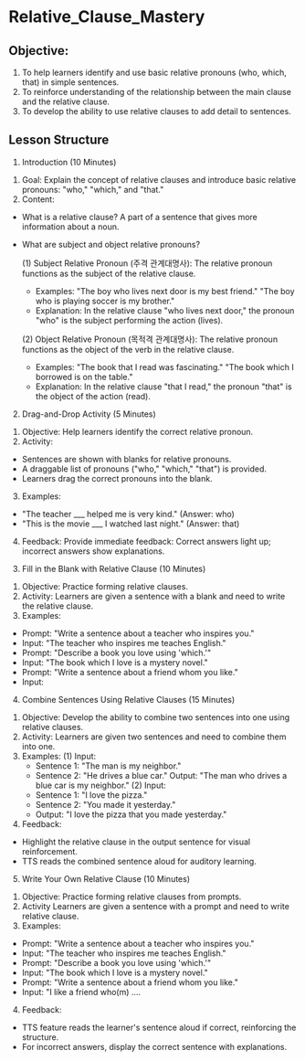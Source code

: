 # Relative_Clause_Mastery

## Objective:
1. To help learners identify and use basic relative pronouns (who, which, that) in simple sentences.
2. To reinforce understanding of the relationship between the main clause and the relative clause.
3. To develop the ability to use relative clauses to add detail to sentences.

## Lesson Structure
1. Introduction (10 Minutes)
 1) Goal: Explain the concept of relative clauses and introduce basic relative pronouns: "who," "which," and "that."
 2) Content:
  - What is a relative clause? A part of a sentence that gives more information about a noun.
  - What are subject and object relative pronouns?
    
    (1) Subject Relative Pronoun (주격 관계대명사): The relative pronoun functions as the subject of the relative clause.
     - Examples: "The boy who lives next door is my best friend." "The boy who is playing soccer is my brother."
     - Explanation: In the relative clause "who lives next door," the pronoun "who" is the subject performing the action (lives).
       
    (2) Object Relative Pronoun (목적격 관계대명사): The relative pronoun functions as the object of the verb in the relative clause.
     - Examples: "The book that I read was fascinating." "The book which I borrowed is on the table."
     - Explanation: In the relative clause "that I read," the pronoun "that" is the object of the action (read).
 
2. Drag-and-Drop Activity (5 Minutes)
 1) Objective: Help learners identify the correct relative pronoun.
 2) Activity: 
  - Sentences are shown with blanks for relative pronouns.
  - A draggable list of pronouns ("who," "which," "that") is provided.
  - Learners drag the correct pronouns into the blank.
 3) Examples:
  - "The teacher ___ helped me is very kind." (Answer: who)
  - "This is the movie ___ I watched last night." (Answer: that)
 4) Feedback: Provide immediate feedback: Correct answers light up; incorrect answers show explanations.

3. Fill in the Blank with Relative Clause (10 Minutes)
 1) Objective: Practice forming relative clauses. 
 2) Activity: Learners are given a sentence with a blank and need to write the relative clause.
 3) Examples:
  - Prompt: "Write a sentence about a teacher who inspires you."
  - Input: "The teacher who inspires me teaches English."
  - Prompt: "Describe a book you love using 'which.'"
  - Input: "The book which I love is a mystery novel."
  - Prompt: "Write a sentence about a friend whom you like."
  - Input: 

4. Combine Sentences Using Relative Clauses (15 Minutes)
1) Objective: Develop the ability to combine two sentences into one using relative clauses.
2) Activity: Learners are given two sentences and need to combine them into one.
3) Examples:
 (1) Input:
     - Sentence 1: "The man is my neighbor."
     - Sentence 2: "He drives a blue car."
     Output: "The man who drives a blue car is my neighbor."
 (2) Input:
    - Sentence 1: "I love the pizza."
    - Sentence 2: "You made it yesterday."
    - Output: "I love the pizza that you made yesterday."
4) Feedback:
 - Highlight the relative clause in the output sentence for visual reinforcement.
 - TTS reads the combined sentence aloud for auditory learning.

5. Write Your Own Relative Clause (10 Minutes)
  1) Objective: Practice forming relative clauses from prompts.
  2) Activity Learners are given a sentence with a prompt and need to write relative clause.
  3) Examples:
   - Prompt: "Write a sentence about a teacher who inspires you."
   - Input: "The teacher who inspires me teaches English."
   - Prompt: "Describe a book you love using 'which.'"
   - Input: "The book which I love is a mystery novel."
   - Prompt: "Write a sentence about a friend whom you like."
   - Input: "I like a friend who(m) ....
  4) Feedback:
   - TTS feature reads the learner's sentence aloud if correct, reinforcing the structure.
   - For incorrect answers, display the correct sentence with explanations.

 
